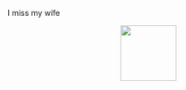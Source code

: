 I miss my wife


<div id="header" align="center">
  <img src="https://camo.githubusercontent.com/7ecb657d0c66afa1f79aa249154e953107930b8b402a30295b159f01e4ace730/68747470733a2f2f6d656469612e74656e6f722e636f6d2f73435a366668344731434941414141692f6372792d637279696e672e676966" width="100"/>
</div>
